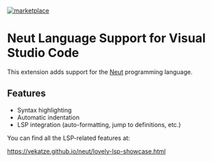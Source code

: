 [![marketplace](https://img.shields.io/visual-studio-marketplace/v/vekatze.vscode-neut?label=Marketplace&color=informational&logo=visualstudiocode)](https://marketplace.visualstudio.com/items?itemName=vekatze.vscode-neut)

# Neut Language Support for Visual Studio Code

This extension adds support for the [Neut](https://vekatze.github.io/neut) programming language.

## Features

- Syntax highlighting
- Automatic indentation
- LSP integration (auto-formatting, jump to definitions, etc.)

You can find all the LSP-related features at:

https://vekatze.github.io/neut/lovely-lsp-showcase.html
